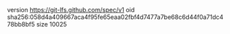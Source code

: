 version https://git-lfs.github.com/spec/v1
oid sha256:058d4a409667aca4f95fe65eaa02fbf4d7477a7be68c6d44f0a71dc478bb8bf5
size 10025

